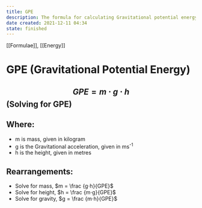 ```yaml
---
title: GPE
description: The formula for calculating Gravitational potential energy.
date created: 2021-12-11 04:34
state: finished
---
```


[[Formulae]], [[Energy]]

# GPE (Gravitational Potential Energy)

## $$ GPE = m⋅g⋅h $$ (Solving for GPE)

## Where:

- m is mass, given in kilogram
- g is the Gravitational acceleration, given in ms<sup>-1</sup>
- h is the height, given in metres

## Rearrangements:

- Solve for mass, $m = \frac {g⋅h}{GPE}$
- Solve for height, $h = \frac {m⋅g}{GPE}$
- Solve for gravity, $g = \frac {m⋅h}{GPE}$

